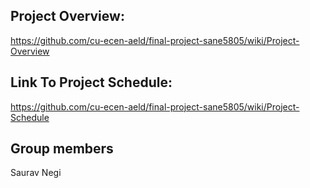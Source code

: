 ## Project Overview:
https://github.com/cu-ecen-aeld/final-project-sane5805/wiki/Project-Overview

## Link To Project Schedule:
https://github.com/cu-ecen-aeld/final-project-sane5805/wiki/Project-Schedule

## Group members
Saurav Negi 
